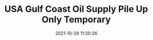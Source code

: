 ---
"title": "USA Gulf Coast Oil Supply Pile Up Only Temporary"
"date": "2021-10-28 11:20:26"
"feed_name": "RIGZONE"
"feed_website": "http://www.rigzone.com/"
"feed_rss": "http://www.rigzone.com/news/rss/rigzone_latest.aspx"
"link": "https://www.rigzone.com/news/wire/usa_gulf_coast_oil_supply_pile_up_only_temporary-28-oct-2021-166844-article/?rss=true"
"source": "None"
"file": "_posts/2021-1-1-d73c413cbea94c31d3bc9dd580325e5702d1e1f5.md"
"accident": "0"
"drilling": "0"
"dead": "0"
"injured": "0"
"arrested": "0"
"place": "unknown place"
"where": "unknown site"
"causes": "unknown"
"place_uri": "unknown place"
---